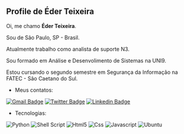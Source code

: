 ## Profile de Éder Teixeira

Oi, me chamo **Éder Teixeira**.

Sou de São Paulo, SP - Brasil.

Atualmente trabalho como analista de suporte N3.

Sou formado em Análise e Desenvolimento de Sistemas na UNI9.

Estou cursando o segundo semestre em Segurança da Informação na FATEC - São Caetano do Sul.

* Meus contatos:

[![Gmail Badge](https://img.shields.io/badge/Gmail-D14836?style=for-the-badge&logo=gmail&logoColor=white)](mailto:ccbeder@gmail.com)
[![Twitter Badge](https://img.shields.io/badge/Twitter-1DA1F2?style=for-the-badge&logo=twitter&logoColor=white)](https://twitter.com/heavyeder)
[![Linkedin Badge](https://img.shields.io/badge/LinkedIn-0077B5?style=for-the-badge&logo=linkedin&logoColor=white)](https://www.linkedin.com/in/teixeiraeder/) 

* Tecnologias:

![Python](https://img.shields.io/badge/Python-14354C?style=for-the-badge&logo=python&logoColor=white)
![Shell Script](https://img.shields.io/badge/Shell_Script-121011?style=for-the-badge&logo=gnu-bash&logoColor=white)
![Html5](https://img.shields.io/badge/HTML5-E34F26?style=for-the-badge&logo=html5&logoColor=white)
![Css](https://img.shields.io/badge/CSS3-1572B6?style=for-the-badge&logo=css3&logoColor=white)
![Javascript](https://img.shields.io/badge/JavaScript-F7DF1E?style=for-the-badge&logo=javascript&logoColor=black)
![Ubuntu](https://img.shields.io/badge/Ubuntu-E95420?style=for-the-badge&logo=ubuntu&logoColor=white) 
